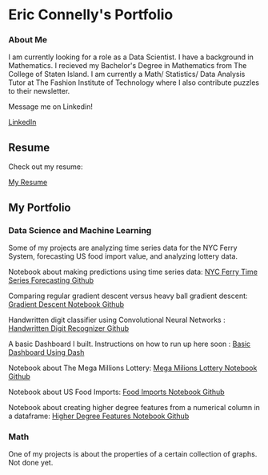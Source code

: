 

<!--
**Eric-Conn/Eric-Conn** is a ✨ _special_ ✨ repository because its `README.md` (this file) appears on your GitHub profile.

Here are some ideas to get you started:

- 🔭 I’m currently working on ...
- 🌱 I’m currently learning ...
- 👯 I’m looking to collaborate on ...
- 🤔 I’m looking for help with ...
- 💬 Ask me about ...
- 📫 How to reach me: ...
- 😄 Pronouns: ...
- ⚡ Fun fact: ...
-->
# Eric Connelly's Portfolio

### About Me
I am currently looking for a role as a Data Scientist. I have a background in Mathematics. I recieved my Bachelor's Degree in Mathematics from The College of Staten Island. 
I am currently a Math/ Statistics/ Data Analysis Tutor at The Fashion Institute of Technology where I also contribute puzzles to their newsletter.



Message me on Linkedin!

[LinkedIn](https://www.linkedin.com/in/eric-connelly-685525212/)


## Resume

Check out my resume:

[My Resume](https://github.com/Eric-Conn/Resume/blob/main/Eric_Connelly_Resume.pdf)

## My Portfolio

### Data Science and Machine Learning

Some of my projects are analyzing time series data for the NYC Ferry System, forecasting US food import value, and analyzing lottery data.

Notebook about making predictions using time series data: 
[NYC Ferry Time Series Forecasting Github](https://github.com/Eric-Conn/NYCFerryData_TimeSeriesForecasting/blob/master/FerryDataFinalReport.ipynb)

Comparing regular gradient descent versus heavy ball gradient descent:
[Gradient Descent Notebook Github](https://github.com/Eric-Conn/GradientDescent/blob/master/GradientDescent.ipynb)

Handwritten digit classifier using Convolutional Neural Networks : 
[Handwritten Digit Recognizer Github](https://github.com/Eric-Conn/DigitRecognizer/blob/master/digitrecognizer.ipynb)


A basic Dashboard I built. Instructions on how to run up here soon : 
[Basic Dashboard Using Dash ](https://github.com/Eric-Conn/WashingtonEvDashboard)




Notebook about The Mega Millions Lottery:
[Mega Milions Lottery Notebook Github](https://github.com/Eric-Conn/MegaMillionsAnalysisProject/blob/master/Lottery_Notebook.ipynb)


Notebook about US Food Imports:
[Food Imports Notebook Github](https://github.com/Eric-Conn/USFoodmportsProject/blob/master/FoodImportsNotebook.ipynb)


Notebook about creating higher degree features from a numerical column in a dataframe: 
[Higher Degree Features Notebook Github](https://github.com/Eric-Conn/CreatePolynomialFeatures/blob/master/createpolyfeatures.ipynb)




### Math

One of my projects is about the properties of a certain collection of graphs. Not done yet.
